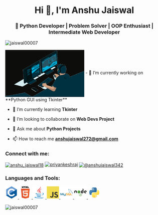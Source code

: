 <h1 align="center">Hi 👋, I'm Anshu Jaiswal</h1>
<h3 align="center">🚀 Python Developer | Problem Solver | OOP Enthusiast | Intermediate Web Developer</h3>

<p align="left"> <img src="https://komarev.com/ghpvc/?username=jaiswal00007&label=Profile%20views&color=0e75b6&style=flat" alt="jaiswal00007" /> </p>
<img align="center" src="https://github.com/jaiswal00007/jaiswal00007/blob/main/user%20(2).gif?raw=true" alt="Coding GIF" style="width:50%; max-width:400px;">
- 🔭 I’m currently working on **Python GUI using Tkinter**

- 🌱 I’m currently learning **Tkinter**

- 👯 I’m looking to collaborate on **Web Devs Project**

- 💬 Ask me about **Python Projects**

- 📫 How to reach me **anshujaiswal272@gmail.com**

<h3 align="left">Connect with me:</h3>
<p align="left">
<a href="https://instagram.com/anshu_jaiswal18" target="blank"><img align="center" src="https://raw.githubusercontent.com/rahuldkjain/github-profile-readme-generator/master/src/images/icons/Social/instagram.svg" alt="anshu_jaiswal18" height="30" width="40" /></a>
<a href="https://www.leetcode.com/code_with_anshu" target="blank"><img src="https://img.icons8.com/external-tal-revivo-color-tal-revivo/96/000000/external-level-up-your-coding-skills-and-quickly-land-a-job-logo-color-tal-revivo.png" alt="priyankeshraj" height="30" width="40" /></a>
<a href="https://www.hackerrank.com/profile/anshujaiswal342" target="blank"><img align="center" src="https://raw.githubusercontent.com/rahuldkjain/github-profile-readme-generator/master/src/images/icons/Social/hackerrank.svg" alt="@anshujaiswal342" height="30" width="40" /></a>
</p>

<h3 align="left">Languages and Tools:</h3>
<p align="left"> <a href="https://www.cprogramming.com/" target="_blank" rel="noreferrer"> <img src="https://raw.githubusercontent.com/devicons/devicon/master/icons/c/c-original.svg" alt="c" width="40" height="40"/> </a> <a href="https://www.w3.org/html/" target="_blank" rel="noreferrer"> <img src="https://raw.githubusercontent.com/devicons/devicon/master/icons/html5/html5-original-wordmark.svg" alt="html5" width="40" height="40"/> </a> <a href="https://www.java.com" target="_blank" rel="noreferrer"> <img src="https://raw.githubusercontent.com/devicons/devicon/master/icons/java/java-original.svg" alt="java" width="40" height="40"/> </a> <a href="https://developer.mozilla.org/en-US/docs/Web/JavaScript" target="_blank" rel="noreferrer"> <img src="https://raw.githubusercontent.com/devicons/devicon/master/icons/javascript/javascript-original.svg" alt="javascript" width="40" height="40"/> </a> <a href="https://www.mysql.com/" target="_blank" rel="noreferrer"> <img src="https://raw.githubusercontent.com/devicons/devicon/master/icons/mysql/mysql-original-wordmark.svg" alt="mysql" width="40" height="40"/> </a> <a href="https://nodejs.org" target="_blank" rel="noreferrer"> <img src="https://raw.githubusercontent.com/devicons/devicon/master/icons/nodejs/nodejs-original-wordmark.svg" alt="nodejs" width="40" height="40"/> </a> <a href="https://www.python.org" target="_blank" rel="noreferrer"> <img src="https://raw.githubusercontent.com/devicons/devicon/master/icons/python/python-original.svg" alt="python" width="40" height="40"/> </a> </p>

<p><img align="center" src="https://github-readme-stats.vercel.app/api/top-langs?username=jaiswal00007&show_icons=true&locale=en&layout=compact" alt="jaiswal00007" /></p>

